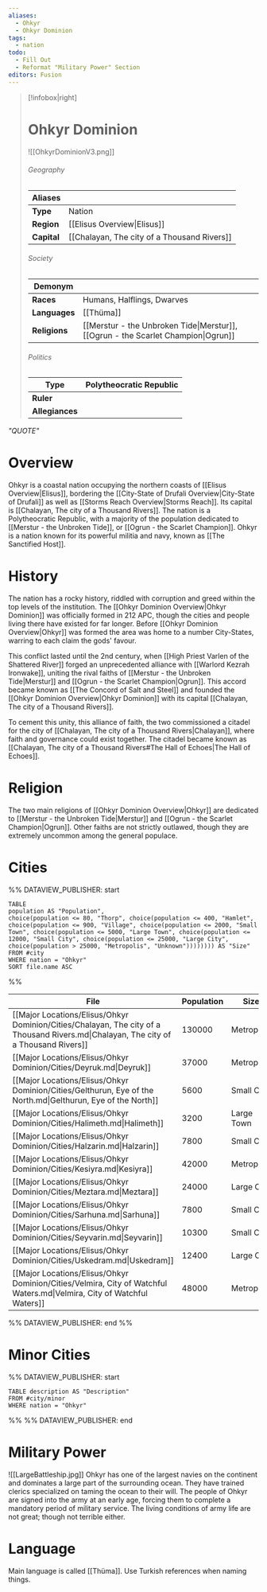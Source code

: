 ```yaml
---
aliases:
  - Ohkyr
  - Ohkyr Dominion
tags:
  - nation
todo:
  - Fill Out
  - Reformat "Military Power" Section
editors: Fusion
---
```

> [!infobox|right]
> # Ohkyr Dominion
> ![[OhkyrDominionV3.png]]
> ###### Geography
> | **Aliases** |  |
> | - | - |
> | **Type** | Nation |
> | **Region** | [[Elisus Overview\|Elisus]] |
> | **Capital** | [[Chalayan, The city of a Thousand Rivers]] |
> ###### Society
> | **Demonym** |  |
> | - | - |
> | **Races** | Humans, Halflings, Dwarves |
> | **Languages** | [[Thüma]] |
> | **Religions** | [[Merstur - the Unbroken Tide\|Merstur]], [[Ogrun - the Scarlet Champion\|Ogrun]] |
> ###### Politics
> | **Type** | Polytheocratic Republic |
> | - | - |
> | **Ruler** |  |
> | **Allegiances** |  |

*"QUOTE"*
# Overview
Ohkyr is a coastal nation occupying the northern coasts of [[Elisus Overview|Elisus]], bordering the [[City-State of Drufali Overview|City-State of Drufali]] as well as [[Storms Reach Overview|Storms Reach]]. Its capital is [[Chalayan, The city of a Thousand Rivers]]. The nation is a Polytheocratic Republic, with a majority of the population dedicated to [[Merstur - the Unbroken Tide]], or [[Ogrun - the Scarlet Champion]]. Ohkyr is a nation known for its powerful militia and navy, known as [[The Sanctified Host]].
# History
The nation has a rocky history, riddled with corruption and greed within the top levels of the institution. The [[Ohkyr Dominion Overview|Ohkyr Dominion]] was officially formed in 212 APC, though the cities and people living there have existed for far longer. Before [[Ohkyr Dominion Overview|Ohkyr]] was formed the area was home to a number City-States, warring to each claim the gods' favour.

This conflict lasted until the 2nd century, when [[High Priest Varlen of the Shattered River]] forged an unprecedented alliance with [[Warlord Kezrah Ironwake]], uniting the rival faiths of [[Merstur - the Unbroken Tide|Merstur]] and [[Ogrun - the Scarlet Champion|Ogrun]]. This accord became known as [[The Concord of Salt and Steel]] and founded the [[Ohkyr Dominion Overview|Ohkyr Dominion]] with its capital [[Chalayan, The city of a Thousand Rivers]].

To cement this unity, this alliance of faith, the two commissioned a citadel for the city of [[Chalayan, The city of a Thousand Rivers|Chalayan]], where faith and governance could exist together. The citadel became known as [[Chalayan, The city of a Thousand Rivers#The Hall of Echoes|The Hall of Echoes]].
# Religion
The two main religions of [[Ohkyr Dominion Overview|Ohkyr]] are dedicated to [[Merstur - the Unbroken Tide|Merstur]] and [[Ogrun - the Scarlet Champion|Ogrun]]. Other faiths are not strictly outlawed, though they are extremely uncommon among the general populace.
# Cities
%% DATAVIEW_PUBLISHER: start
```dataview
TABLE 
population AS "Population",
choice(population <= 80, "Thorp", choice(population <= 400, "Hamlet", choice(population <= 900, "Village", choice(population <= 2000, "Small Town", choice(population <= 5000, "Large Town", choice(population <= 12000, "Small City", choice(population <= 25000, "Large City", choice(population > 25000, "Metropolis", "Unknown")))))))) AS "Size"
FROM #city
WHERE nation = "Ohkyr"
SORT file.name ASC
```
%%

| File                                                                                                                                 | Population | Size       |
| ------------------------------------------------------------------------------------------------------------------------------------ | ---------- | ---------- |
| [[Major Locations/Elisus/Ohkyr Dominion/Cities/Chalayan, The city of a Thousand Rivers.md\|Chalayan, The city of a Thousand Rivers]] | 130000     | Metropolis |
| [[Major Locations/Elisus/Ohkyr Dominion/Cities/Deyruk.md\|Deyruk]]                                                                   | 37000      | Metropolis |
| [[Major Locations/Elisus/Ohkyr Dominion/Cities/Gelthurun, Eye of the North.md\|Gelthurun, Eye of the North]]                         | 5600       | Small City |
| [[Major Locations/Elisus/Ohkyr Dominion/Cities/Halimeth.md\|Halimeth]]                                                               | 3200       | Large Town |
| [[Major Locations/Elisus/Ohkyr Dominion/Cities/Halzarin.md\|Halzarin]]                                                               | 7800       | Small City |
| [[Major Locations/Elisus/Ohkyr Dominion/Cities/Kesiyra.md\|Kesiyra]]                                                                 | 42000      | Metropolis |
| [[Major Locations/Elisus/Ohkyr Dominion/Cities/Meztara.md\|Meztara]]                                                                 | 24000      | Large City |
| [[Major Locations/Elisus/Ohkyr Dominion/Cities/Sarhuna.md\|Sarhuna]]                                                                 | 7800       | Small City |
| [[Major Locations/Elisus/Ohkyr Dominion/Cities/Seyvarin.md\|Seyvarin]]                                                               | 10300      | Small City |
| [[Major Locations/Elisus/Ohkyr Dominion/Cities/Uskedram.md\|Uskedram]]                                                               | 12400      | Large City |
| [[Major Locations/Elisus/Ohkyr Dominion/Cities/Velmira, City of Watchful Waters.md\|Velmira, City of Watchful Waters]]               | 48000      | Metropolis |

%% DATAVIEW_PUBLISHER: end %%
# Minor Cities
%% DATAVIEW_PUBLISHER: start
```dataview
TABLE description AS "Description"
FROM #city/minor 
WHERE nation = "Ohkyr"
```
%%
%% DATAVIEW_PUBLISHER: end
# Military Power
![[LargeBattleship.jpg]]
Ohkyr has one of the largest navies on the continent and dominates a large part of the surrounding ocean. They have trained clerics specialized on taming the ocean to their will. The people of Ohkyr are signed into the army at an early age, forcing them to complete a mandatory period of military service. The living conditions of army life are not great; though not terrible either.
# Language
Main language is called [[Thüma]]. Use Turkish references when naming things.